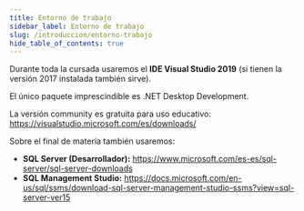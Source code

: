 ```yaml
---
title: Entorno de trabajo 
sidebar_label: Entorno de trabajo 
slug: /introduccion/entorno-trabajo
hide_table_of_contents: true
---
```


Durante toda la cursada usaremos el __IDE Visual Studio 2019__ (si tienen la versión 2017 instalada también sirve). 

El único paquete imprescindible es .NET Desktop Development.

La versión community es gratuita para uso educativo: https://visualstudio.microsoft.com/es/downloads/

Sobre el final de materia también usaremos:
* __SQL Server (Desarrollador):__ https://www.microsoft.com/es-es/sql-server/sql-server-downloads
* __SQL Management Studio:__ https://docs.microsoft.com/en-us/sql/ssms/download-sql-server-management-studio-ssms?view=sql-server-ver15
